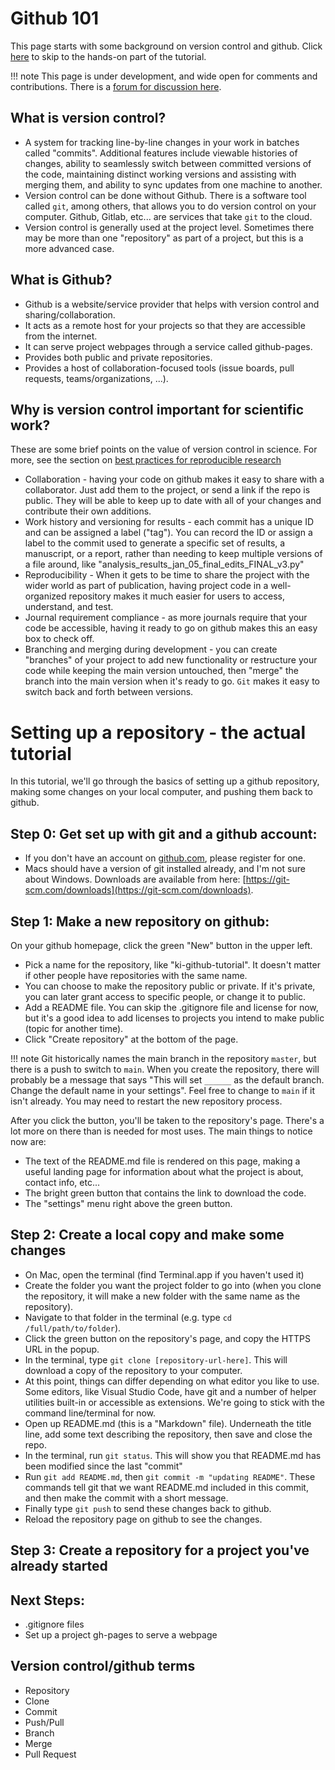 # Github 101
This page starts with some background on version control and github. Click [here](#hands-on) to skip to the hands-on part of the tutorial.

!!! note
    This page is under development, and wide open for comments and contributions. There is a [forum for discussion here](https://github.com/phawthorne/ki-tutorials/discussions).


## What is version control?
* A system for tracking line-by-line changes in your work in batches called "commits". Additional features include viewable histories of changes, ability to seamlessly switch between committed versions of the code, maintaining distinct working versions and assisting with merging them, and ability to sync updates from one machine to another.
* Version control can be done without Github. There is a software tool called `git`, among others, that allows you to do version control on your computer. Github, Gitlab, etc... are services that take `git` to the cloud. 
* Version control is generally used at the project level. Sometimes there may be more than one "repository" as part of a project, but this is a more advanced case. 

## What is Github?
* Github is a website/service provider that helps with version control and sharing/collaboration.
* It acts as a remote host for your projects so that they are accessible from the internet.
* It can serve project webpages through a service called github-pages. 
* Provides both public and private repositories.
* Provides a host of collaboration-focused tools (issue boards, pull requests, teams/organizations, ...).


## Why is version control important for scientific work?
These are some brief points on the value of version control in science. For more, see the section on [best practices for reproducible research](rst-guidelines)

* Collaboration - having your code on github makes it easy to share with a collaborator. Just add them to the project, or send a link if the repo is public. They will be able to keep up to date with all of your changes and contribute their own additions. 
* Work history and versioning for results - each commit has a unique ID and can be assigned a label ("tag"). You can record the ID or assign a label to the commit used to generate a specific set of results, a manuscript, or a report, rather than needing to keep multiple versions of a file around, like "analysis_results_jan_05_final_edits_FINAL_v3.py"
* Reproducibility - When it gets to be time to share the project with the wider world as part of publication, having project code in a well-organized repository makes it much easier for users to access, understand, and test. 
* Journal requirement compliance - as more journals require that your code be accessible, having it ready to go on github makes this an easy box to check off. 
* Branching and merging during development - you can create "branches" of your project to add new functionality or restructure your code while keeping the main version untouched, then "merge" the branch into the main version when it's ready to go. `Git` makes it easy to switch back and forth between versions. 


# Setting up a repository - the actual tutorial<a name="hands-on"></a>

In this tutorial, we'll go through the basics of setting up a github repository, making some changes on your local computer, and pushing them back to github. 


## Step 0: Get set up with git and a github account:

* If you don't have an account on [github.com](https://github.com), please register for one.
* Macs should have a version of git installed already, and I'm not sure about Windows. Downloads are available from here: [https://git-scm.com/downloads](https://git-scm.com/downloads).

## Step 1: Make a new repository on github:

On your github homepage, click the green "New" button in the upper left. 

* Pick a name for the repository, like "ki-github-tutorial". It doesn't matter if other people have repositories with the same name. 
* You can choose to make the repository public or private. If it's private, you can later grant access to specific people, or change it to public. 
* Add a README file. You can skip the .gitignore file and license for now, but it's a good idea to add licenses to projects you intend to make public (topic for another time). 
* Click "Create repository" at the bottom of the page.

!!! note
    Git historically names the main branch in the repository `master`, but there is a push to switch to `main`. When you create the repository, there will probably be a message that says "This will set `______` as the default branch. Change the default name in your settings". Feel free to change to `main` if it isn't already. You may need to restart the new repository process.

After you click the button, you'll be taken to the repository's page. There's a lot more on there than is needed for most uses. The main things to notice now are:
* The text of the README.md file is rendered on this page, making a useful landing page for information about what the project is about, contact info, etc...
* The bright green button that contains the link to download the code.
* The "settings" menu right above the green button.

## Step 2: Create a local copy and make some changes
* On Mac, open the terminal (find Terminal.app if you haven't used it)
* Create the folder you want the project folder to go into (when you clone the repository, it will make a new folder with the same name as the repository).
* Navigate to that folder in the terminal (e.g. type `cd /full/path/to/folder`).
* Click the green button on the repository's page, and copy the HTTPS URL in the popup.
* In the terminal, type `git clone [repository-url-here]`. This will download a copy of the repository to your computer.
* At this point, things can differ depending on what editor you like to use. Some editors, like Visual Studio Code, have git and a number of helper utilities built-in or accessible as extensions. We're going to stick with the command line/terminal for now.
* Open up README.md (this is a "Markdown" file). Underneath the title line, add some text describing the repository, then save and close the repo.
* In the terminal, run `git status`. This will show you that README.md has been modified since the last "commit"
* Run `git add README.md`, then `git commit -m "updating README"`. These commands tell git that we want README.md included in this commit, and then make the commit with a short message. 
* Finally type `git push` to send these changes back to github. 
* Reload the repository page on github to see the changes. 

## Step 3: Create a repository for a project you've already started

## Next Steps:
* .gitignore files
* Set up a project gh-pages to serve a webpage

## Version control/github terms
+ Repository
+ Clone
+ Commit
+ Push/Pull
+ Branch
+ Merge
+ Pull Request